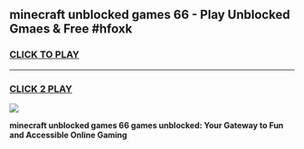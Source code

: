 
## minecraft unblocked games 66 - Play Unblocked Gmaes & Free #hfoxk
<h3>
<a href="https://news.freeplayer.one?title=minecraft_unblocked_games_66&ref=26F">CLICK TO PLAY</a></h3>
<hr>

<h3>
<a href="https://news.freeplayer.one?title=minecraft_unblocked_games_66&ref=26F">CLICK 2 PLAY</a>
  
</h3>

<a href="https://news.freeplayer.one?title=minecraft_unblocked_games_66&ref=26F/"><img src="https://clearcache.store/games.png"></a>


**minecraft unblocked games 66 games unblocked: Your Gateway to Fun and Accessible Online Gaming**
